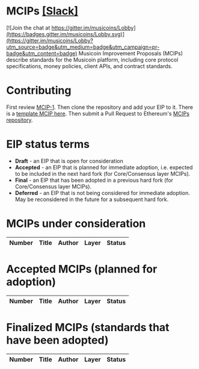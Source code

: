 # MCIPs [[Slack]](https://musicoin.slack.com/messages/G2WP3DMPX)

[![Join the chat at https://gitter.im/musicoins/Lobby](https://badges.gitter.im/musicoins/Lobby.svg)](https://gitter.im/musicoins/Lobby?utm_source=badge&utm_medium=badge&utm_campaign=pr-badge&utm_content=badge)
Musicoin Improvement Proposals (MCIPs) describe standards for the Musicoin platform, including core protocol specifications, money policies, client APIs, and contract standards.

# Contributing
First review [MCIP-1](MCIPS/mcip-1.md). Then clone the repository and add your EIP to it. There is a [template MCIP here](mcip-X.md). Then submit a Pull Request to Ethereum's [MCIPs repository](https://github.com/musicoin/MCIPs).

# EIP status terms
* **Draft** - an EIP that is open for consideration
* **Accepted** - an EIP that is planned for immediate adoption, i.e. expected to be included in the next hard fork (for Core/Consensus layer MCIPs).
* **Final** - an EIP that has been adopted in a previous hard fork (for Core/Consensus layer MCIPs).
* **Deferred** - an EIP that is not being considered for immediate adoption. May be reconsidered in the future for a subsequent hard fork.

# MCIPs under consideration
| Number                                                  |Title                                                                                | Author                | Layer       | Status    |
| ------------------------------------------------------  | ----------------------------------------------------------------------------------- | --------------------  | ------------| ----------|


# Accepted MCIPs (planned for adoption)
| Number                                                  |Title                                                                                | Author                | Layer       | Status    |
| ------------------------------------------------------- | ----------------------------------------------------------------------------------- | --------------------  | ------------| ----------|


# Finalized MCIPs (standards that have been adopted)
| Number                                                  |Title                                                        | Author          | Layer       | Status  |
| ------------------------------------------------------- | ----------------------------------------------------------- | ----------------| ------------| --------|
